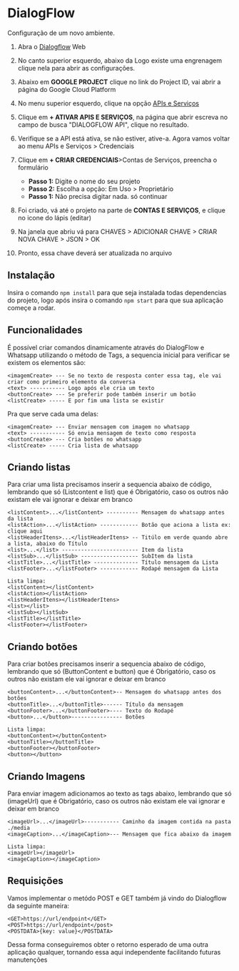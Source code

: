 # DialogFlow

Configuração de um novo ambiente.

1. Abra o [Dialogflow](https://dialogflow.cloud.google.com/) Web
2. No canto superior esquerdo, abaixo da Logo existe uma engrenagem clique nela para abrir as configurações.
3. Abaixo em **GOOGLE PROJECT** clique no link do Project ID, vai abrir a página do Google Cloud Platform
4. No menu superior esquerdo, clique na opção [APIs e Serviços](https://console.cloud.google.com/apis/dashboard?)
5. Clique em **+ ATIVAR APIS E SERVIÇOS**, na página que abrir escreva no campo de busca "DIALOGFLOW API", clique no resultado.
6. Verifique se a API está ativa, se não estiver, ative-a. Agora vamos voltar ao menu APIs e Serviços > Credenciais
7. Clique em **+ CRIAR CREDENCIAIS**>Contas de Serviços, preencha o formulário

    * **Passo 1:** Digite o nome do seu projeto
    * **Passo 2:** Escolha a opção: Em Uso > Proprietário
    * **Passo 1:** Não precisa digitar nada. só continuar
8. Foi criado, vá até o projeto na parte de **CONTAS E SERVIÇOS**, e clique no icone do lápis (editar)
9. Na janela que abriu vá para CHAVES > ADICIONAR CHAVE > CRIAR NOVA CHAVE > JSON > OK
10. Pronto, essa chave deverá ser atualizada no arquivo


## Instalação

Insira o comando `npm install` para que seja instalada todas dependencias do projeto, logo após insira o comando `npm start` para que sua aplicação começe a rodar.


## Funcionalidades

É possível criar comandos dinamicamente através do DialogFlow e Whatsapp utilizando o método de Tags, a sequencia inicial para verificar se existem os elementos são: 

```
<imagemCreate> --- Se no texto de resposta conter essa tag, ele vai criar como primeiro elemento da conversa
<text> ----------- Logo após ele cria um texto
<buttonCreate> --- Se preferir pode também inserir um botão
<listCreate> ----- E por fim uma lista se existir
```

Pra que serve cada uma delas:

```
<imagemCreate> --- Enviar mensagem com imagem no whatsapp
<text> ----------- Só envia mensagem de texto como resposta
<buttonCreate> --- Cria botões no whatsapp
<listCreate> ----- Cria lista de whatsapp
```


## Criando listas

Para criar uma lista precisamos inserir a sequencia abaixo de código, lembrando que só (Listcontent e list) que é Obrigatório, caso os outros não existam ele vai ignorar e deixar em branco

```
<listContent>...</listContent> ---------- Mensagem do whatsapp antes da lista
<listAction>...</listAction> ------------ Botão que aciona a lista ex: clique aqui
<listHeaderItens>...</listHeaderItens> -- Titúlo em verde quando abre a lista, abaixo do Título
<list>...</list> ------------------------ Item da lista
<listSub>...</listSub> ------------------ SubItem da lista
<listTitle>...</listTitle> -------------- Título mensagem da Lista
<listFooter>...</listFooter> ------------ Rodapé mensagem da Lista

```

```
Lista limpa:
<listContent></listContent>
<listAction></listAction>
<listHeaderItens></listHeaderItens>
<list></list>
<listSub></listSub>
<listTitle></listTitle>
<listFooter></listFooter>

```

## Criando botões

Para criar botões precisamos inserir a sequencia abaixo de código, lembrando que só (ButtonContent e button) que é Obrigatório, caso os outros não existam ele vai ignorar e deixar em branco

```
<buttonContent>...</buttonContent>-- Mensagem do whatsapp antes dos botões
<buttonTitle>...</buttonTitle>------ Título da mensagem
<buttonFooter>...</buttonFooter>---- Texto do Rodapé
<button>...</button>---------------- Botões
```

```
Lista limpa:
<buttonContent></buttonContent>
<buttonTitle></buttonTitle>
<buttonFooter></buttonFooter>
<button></button>
```

## Criando Imagens

Para enviar imagem adicionamos ao texto as tags abaixo, lembrando que só (imageUrl) que é Obrigatório, caso os outros não existam ele vai ignorar e deixar em branco

```
<imageUrl>...</imageUrl>----------- Caminho da imagem contida na pasta ./media
<imageCaption>...</imageCaption>--- Mensagem que fica abaixo da imagem
```

```
Lista limpa:
<imageUrl></imageUrl>
<imageCaption></imageCaption>
```


## Requisições

Vamos implementar o metódo POST e GET também já vindo do Dialogflow da seguinte maneira:

```
<GET>https://url/endpoint</GET>
<POST>https://url/endpoint</post>
<POSTDATA>{key: value}</POSTDATA>
```

Dessa forma conseguiremos obter o retorno esperado de uma outra aplicação qualquer, tornando essa aqui independente facilitando futuras manutenções
